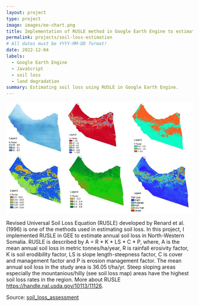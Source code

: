 ```yaml
---
layout: project
type: project
image: images/ee-chart.png
title: Implementation of RUSLE method in Google Earth Engine to estimate soil loss
permalink: projects/soil-loss-estimation
# All dates must be YYYY-MM-DD format!
date: 2022-12-04
labels:
  - Google Earth Engine
  - JavaScript
  - soil loss
  - land degradation
summary: Estimating soil loss using RUSLE in Google Earth Engine.
---
```


<div class="ui small rounded images">
  <img class="ui image" src="../images/combined.JPG">
 </div>


Revised Universal Soil Loss Equation (RUSLE) developed by Renard et al. (1996) is one of the methods used in estimating soil loss. In this project, I implemented RUSLE in GEE to estimate annual soil loss in North-Western Somalia. RUSLE is described by A = R * K * LS * C * P, where, A is the mean annual soil loss in metric tonnes/ha/year, R is rainfall erosivity factor, K is soil erodibility factor, LS is slope length-steepness factor, C is cover and management factor and P is erosion management factor. The mean annual soil loss in the study area is 36.05 t/ha/yr. Steep sloping areas especially the mountanious/hilly (see soil loss map) areas have the highest soil loss rates in the region. More about RUSLE https://handle.nal.usda.gov/10113/11126.

Source: <a href="https://github.com/japhethkimeu/soil_loss_estimation"><i class="large github icon "></i>soil_loss_assessment</a>

